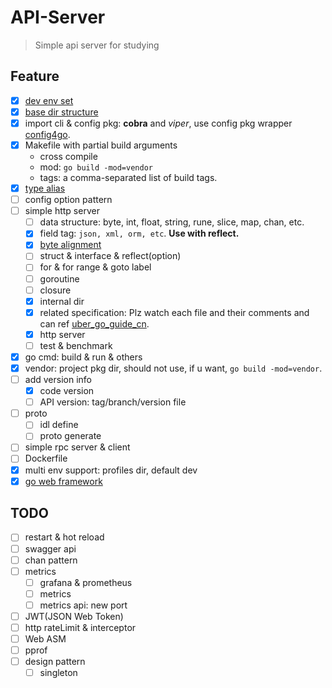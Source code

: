 # API-Server

>Simple api server for studying

## Feature

- [x] [dev env set](doc/dev_env_set.md)
- [x] [base dir structure](doc/base_dir_structure.md)
- [x] import cli & config pkg: **cobra** and *viper*, use config pkg wrapper [config4go](https://github.com/xwi88/config4go.git).
- [x] Makefile with partial build arguments
    - cross compile
    - mod: `go build -mod=vendor`
    - tags: a comma-separated list of build tags.
- [x] [type alias](doc/type_alias.md)
- [ ] config option pattern
- [ ] simple http server
    - [ ] data structure: byte, int, float, string, rune, slice, map, chan, etc.
    - [x] field tag: `json, xml, orm, etc`. **Use with reflect.**
    - [x] [byte alignment](doc/byte_alignment.md)
    - [ ] struct & interface & reflect(option)
    - [ ] for & for range & goto label
    - [ ] goroutine
    - [ ] closure
    - [x] internal dir
    - [x] related specification: Plz watch each file and their comments and can ref [uber_go_guide_cn](https://github.com/xxjwxc/uber_go_guide_cn).
    - [x] http server
    - [ ] test & benchmark
- [x] go cmd: build & run & others
- [x] vendor: project pkg dir, should not use, if u want, `go build -mod=vendor`.
- [ ] add version info
    - [x] code version
    - [ ] API version: tag/branch/version file
- [ ] proto
    - [ ] idl define
    - [ ] proto generate
- [ ] simple rpc server & client
- [ ] Dockerfile
- [x] multi env support: profiles dir, default dev
- [x] [go web framework](doc/go_framework.md)

## TODO

- [ ] restart & hot reload
- [ ] swagger api
- [ ] chan pattern
- [ ] metrics
    - [ ] grafana & prometheus
    - [ ] metrics
    - [ ] metrics api: new port
- [ ] JWT(JSON Web Token)
- [ ] http rateLimit & interceptor
- [ ] Web ASM
- [ ] pprof
- [ ] design pattern
    - [ ] singleton
